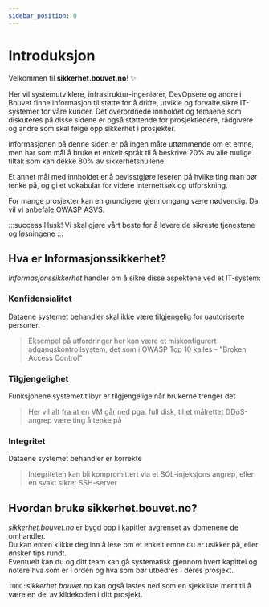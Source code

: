 ```yaml
---
sidebar_position: 0
---
```


# Introduksjon

Velkommen til __sikkerhet.bouvet.no__! :sparkles:

Her vil systemutviklere, infrastruktur-ingeniører, DevOpsere og andre i Bouvet finne informasjon til støtte for å drifte, utvikle og forvalte sikre IT-systemer for våre kunder. Det overordnede innholdet og temaene som diskuteres på disse sidene er også støttende for prosjektledere, rådgivere og andre som skal følge opp sikkerhet i prosjekter.

Informasjonen på denne siden er på ingen måte uttømmende om et emne, men har som mål å bruke et enkelt språk til å beskrive 20% av alle mulige tiltak som kan dekke 80% av sikkerhetshullene.  

Et annet mål med innholdet er å bevisstgjøre leseren på hvilke ting man bør tenke på, og gi et vokabular for videre internettsøk og utforskning.

For mange prosjekter kan en grundigere gjennomgang være nødvendig. Da vil vi anbefale [OWASP ASVS](https://owasp.org/www-project-application-security-verification-standard/).

:::success Husk!
Vi skal gjøre vårt beste for å levere de sikreste tjenestene og løsningene
:::

## Hva er Informasjonssikkerhet?

_Informasjonssikkerhet_ handler om å sikre disse aspektene ved et IT-system:
  
### Konfidensialitet

Dataene systemet behandler skal ikke være tilgjengelig for uautoriserte personer.
> Eksempel på utfordringer her kan være et miskonfigurert adgangskontrollsystem, det som i OWASP Top 10 kalles - "Broken Access Control"

### Tilgjengelighet

Funksjonene systemet tilbyr er tilgjengelige når brukerne trenger det
> Her vil alt fra at en VM går ned pga. full disk, til et målrettet DDoS-angrep være ting å tenke på

### Integritet

Dataene systemet behandler er korrekte
> Integriteten kan bli kompromittert via et SQL-injeksjons angrep, eller en svakt sikret SSH-server

## Hvordan bruke sikkerhet.bouvet.no?

_sikkerhet.bouvet.no_ er bygd opp i kapitler avgrenset av domenene de omhandler.  
Du kan enten klikke deg inn å lese om et enkelt emne du er usikker på, eller ønsker tips rundt.  
Eventuelt kan du og ditt team kan gå systematisk gjennom hvert kapittel og notere hva som er i orden og hva som bør utbedres i deres prosjekt.  

`TODO:`_sikkerhet.bouvet.no_ kan også lastes ned som en sjekkliste ment til å være en del av kildekoden i ditt prosjekt.
